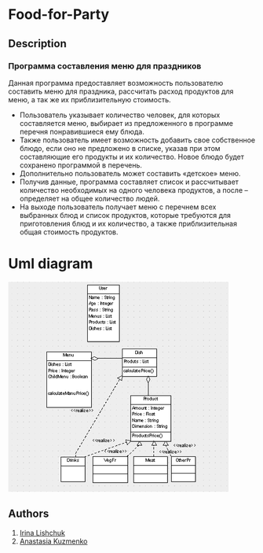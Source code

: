 Food-for-Party
======
## Description ##
### Программа составления меню для праздников ###
Данная программа предоставляет возможность пользователю составить меню для праздника, рассчитать расход продуктов для меню, а так же их приблизительную стоимость.
- Пользователь указывает количество человек, для которых составляется меню, выбирает из предложенного в программе перечня понравившиеся ему блюда.
- Также пользователь имеет возможность добавить свое собственное блюдо, если оно не предложено в списке, указав при этом составляющие его продукты и их количество. Новое блюдо будет сохранено программой в перечень.
- Дополнительно пользователь может составить «детское» меню.
- Получив данные, программа составляет список и рассчитывает количество необходимых на одного человека продуктов, а после – определяет на общее количество людей. 
- На выходе пользователь получает меню с перечнем всех выбранных блюд и список продуктов, которые требуются для приготовления блюд и их количество, а также приблизительная общая стоимость продуктов.
 

# Uml diagram #
![Alt text](FFP.png)

## Authors ##
 1. [Irina Lishchuk](https://github.com/irinalishchuk)
 2. [Anastasia Kuzmenko](https://github.com/kuzmenkolishchuk)
